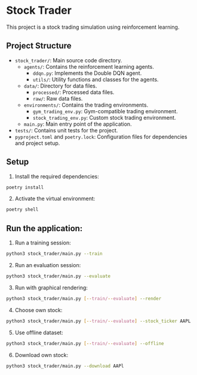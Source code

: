 # Stock Trader

This project is a stock trading simulation using reinforcement learning.

## Project Structure

- `stock_trader/`: Main source code directory.
  - `agents/`: Contains the reinforcement learning agents.
    - `ddqn.py`: Implements the Double DQN agent.
    - `utils/`: Utility functions and classes for the agents.
  - `data/`: Directory for data files.
    - `processed/`: Processed data files.
    - `raw/`: Raw data files.
  - `environments/`: Contains the trading environments.
    - `gym_trading_env.py`: Gym-compatible trading environment.
    - `stock_trading_env.py`: Custom stock trading environment.
  - `main.py`: Main entry point of the application.
- `tests/`: Contains unit tests for the project.
- `pyproject.toml` and `poetry.lock`: Configuration files for dependencies and project setup.

## Setup

1. Install the required dependencies:

```sh
poetry install
```

2. Activate the virtual environment:

```sh
poetry shell
```

## Run the application:

1. Run a training session:

```sh
python3 stock_trader/main.py --train
```

2. Run an evaluation session:

```sh
python3 stock_trader/main.py --evaluate
```

3. Run with graphical rendering:

```sh
python3 stock_trader/main.py [--train/--evaluate] --render
```

4. Choose own stock:

```sh
python3 stock_trader/main.py [--train/--evaluate] --stock_ticker AAPL
```

5. Use offline dataset:

```sh
python3 stock_trader/main.py [--train/--evaluate] --offline
```

6. Download own stock:

```sh
python3 stock_trader/main.py --download AAPl
```
